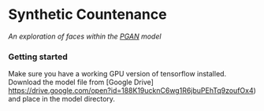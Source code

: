 # Synthetic Countenance
_An exploration of faces within the [PGAN](https://github.com/tkarras/progressive_growing_of_gans) model_

### Getting started

Make sure you have a working GPU version of tensorflow installed. Download the model file from [Google Drive]
https://drive.google.com/open?id=188K19ucknC6wg1R6jbuPEhTq9zoufOx4) and place in the model directory.


